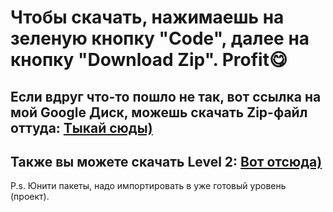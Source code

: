 # Чтобы скачать, нажимаешь на зеленую кнопку "Code", далее на кнопку "Download Zip". Profit😋
## Если вдруг что-то пошло не так, вот ссылка на мой Google Диск, можешь скачать Zip-файл оттуда: <a href="https://drive.google.com/uc?export=download&id=1-ZT7jutIOm00lG-N1xuO5rFv4OQW5d_9">Тыкай сюды)</a>
  
## Также вы можете скачать Level 2: <a href="https://drive.google.com/uc?export=download&id=1cFvxUFF8qBe8AGG3_TJnFIHmpQ-jkUgE">Вот отсюда)</a>

P.s. Юнити пакеты, надо импортировать в уже готовый уровень (проект).
